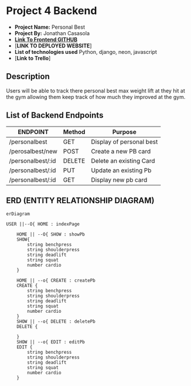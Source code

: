 # Project 4 Backend

- **Project Name:** Personal Best
- **Project By:** Jonathan Casasola
- [**Link To  Frontend GITHUB**](https://github.com/Jonathan1295-09/Project_3Frontend](https://github.com/Jonathan1295-09/Project4_Frontend))
- [**LINK TO DEPLOYED WEBSITE**]
- **List of technologies used** Python, django, neon, javascript
- [**Link to Trello**]

## Description

Users will be able to track there personal best max weight lift at they hit at the gym allowing them keep track of how much they improved at the gym.

## List of Backend Endpoints

|     ENDPOINT      | Method |          Purpose          |
| ----------------- | ------ | ------------------------- |
| /personalbest     | GET    | Display of personal best  |
| /perosalbest/new  | POST   | Create a new PB card      |
| /personalbest/:id | DELETE | Delete an existing Card   |
| /personalbest/:id | PUT    | Update an existing Pb     |
| /personalbest/:id | GET    | Display new pb card       |

## ERD (ENTITY RELATIONSHIP DIAGRAM)

```mermaid
erDiagram

USER ||--O{ HOME : indexPage

    HOME || --O{ SHOW : showPb
    SHOW{
        string benchpress
        string shoulderpress
        string deadlift
        string squat
        number cardio
    }

    HOME || --o{ CREATE : createPb
    CREATE {
        string benchpress
        string shoulderpress
        string deadlift
        string squat
        number cardio
    }
    SHOW || --o{ DELETE : deletePb
    DELETE {

    }
    SHOW || --o{ EDIT : editPb
    EDIT {
        string benchpress
        string shoulderpress
        string deadlift
        string squat
        number cardio
    }
